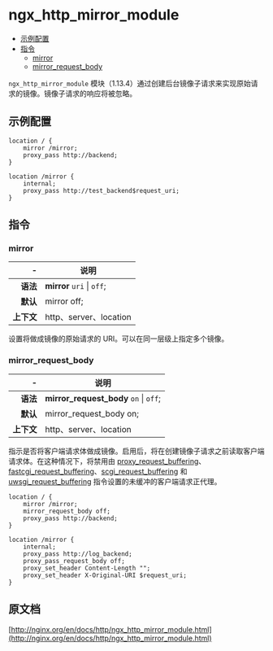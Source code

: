 # ngx_http_mirror_module

- [示例配置](#example_configuration)
- [指令](#directives)
    - [mirror](#mirror)
    - [mirror_request_body](#mirror_request_body)

`ngx_http_mirror_module` 模块（1.13.4）通过创建后台镜像子请求来实现原始请求的镜像。镜像子请求的响应将被忽略。

<a id="example_configuration"></a>

## 示例配置

```nginx
location / {
    mirror /mirror;
    proxy_pass http://backend;
}

location /mirror {
    internal;
    proxy_pass http://test_backend$request_uri;
}
```

<a id="directives"></a>

## 指令

### mirror

|\-|说明|
|------:|------|
|**语法**|**mirror** `uri` &#124; `off`;|
|**默认**|mirror off;|
|**上下文**|http、server、location|

设置将做成镜像的原始请求的 URI。可以在同一层级上指定多个镜像。

### mirror_request_body

|\-|说明|
|------:|------|
|**语法**|**mirror_request_body** `on` &#124; `off`;|
|**默认**|mirror_request_body on;|
|**上下文**|http、server、location|

指示是否将客户端请求体做成镜像。启用后，将在创建镜像子请求之前读取客户端请求体。在这种情况下，将禁用由 [proxy_request_buffering](ngx_http_proxy_module.md#proxy_request_buffering)、[fastcgi_request_buffering](ngx_http_fastcgi_module.md#fastcgi_request_buffering)、[scgi_request_buffering](ngx_http_scgi_module.md#scgi_request_buffering) 和 [uwsgi_request_buffering](ngx_http_uwsgi_module.md#uwsgi_request_buffering) 指令设置的未缓冲的客户端请求正代理。

```nginx
location / {
    mirror /mirror;
    mirror_request_body off;
    proxy_pass http://backend;
}

location /mirror {
    internal;
    proxy_pass http://log_backend;
    proxy_pass_request_body off;
    proxy_set_header Content-Length "";
    proxy_set_header X-Original-URI $request_uri;
}
```
## 原文档
[http://nginx.org/en/docs/http/ngx_http_mirror_module.html](http://nginx.org/en/docs/http/ngx_http_mirror_module.html)